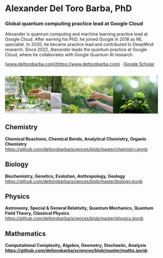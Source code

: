 # Alexander Del Toro Barba, PhD

### Global quantum computing practice lead at Google Cloud

Alexander is quantum computing and machine learning practice lead at Google Cloud. After earning his PhD, he joined Google in 2018 as ML specialist. In 2020, he became practice lead and contributed to DeepMind research. Since 2022, Alexander leads the quantum practice at Google Cloud, where he collaborates with Google Quantum AI research.  

[www.deltorobarba.com](https://www.deltorobarba.com) $\cdot$ [Google Scholar](https://scholar.google.com/citations?hl=en&user=fddyK-wAAAAJ)

<br>

<img src="https://raw.githubusercontent.com/deltorobarba/repo/master/sciences_0000.png" alt="sciences">

<br> 

## Chemistry

<b>Chemical Reactions, Chemical Bonds, Analytical Chemistry, Organic Chemistry</b><br>
https://github.com/deltorobarba/sciences/blob/master/chemistry.ipynb

## Biology

<b>Biochemistry, Genetics, Evolution, Anthropology, Geology</b><br>
https://github.com/deltorobarba/sciences/blob/master/biology.ipynb

## Physics

<b>Astronomy, Special & General Relativity, Quantum Mechanics, Quantum Field Theory, Classical Physics</b><br>
https://github.com/deltorobarba/sciences/blob/master/physics.ipynb

## Mathematics

<b>Computational Complexity, Algebra, Geometry, Stochastic, Analysis<br>
https://github.com/deltorobarba/sciences/blob/master/maths.ipynb


